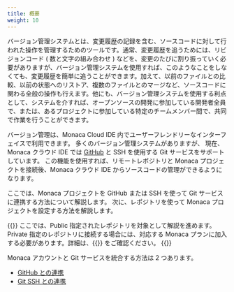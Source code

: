 ```yaml
---
title: 概要
weight: 10
---
```


バージョン管理システムとは、変更履歴の記録を含む、ソースコードに対して行われた操作を管理するためのツールです。通常、変更履歴を追うためには、リビジョンコード
( 数と文字の組み合わせ )
などを、変更のたびに割り振っていく必要がありますが、バージョン管理システムを使用すれば、このようなことをしなくても、変更履歴を簡単に追うことができます。加えて、以前のファイルとの比較、以前の状態へのリストア、複数のファイルとのマージなど、ソースコードに関わる全般の操作も行えます。他にも、バージョン管理システムを使用する利点として、システムを介すれば、オープンソースの開発に参加している開発者全員で、または、あるプロジェクトに参加している特定のチームメンバー間で、共同で作業を行うことができます。

バージョン管理は、Monaca Cloud IDE
内でユーザーフレンドリーなインターフェイスで利用できます。
多くのバージョン管理システムがありますが、 現在、Monaca クラウド IDE
では [GitHub](https://github.com) と SSH を使用する Git サービスをサポートしています。 この機能を使用すれば、リモートレポジトリと Monaca プロジェクトを接続後、Monaca クラウド IDE からソースコードの管理ができるようになります。

ここでは、Monaca プロジェクトを GitHub または SSH を使って Git サービスに連携する方法について解説します。 次に、レポジトリを使って Monaca プロジェクトを設定する方法を解説します。 

{{<note>}}
ここでは、Public 指定されたレポジトリを対象として解説を進めます。Private 指定のレポジトリに接続する場合には、対応する Monaca プランに加入する必要があります。詳細は、{{<link href="https://ja.monaca.io/pricing.html" title="料金プラン">}} をご確認ください。
{{</note>}}

Monaca アカウントと Git サービスを統合する方法は 2 つあります。

- [GitHub との連携](../github_integration)
- [Git SSH との連携](../git_ssh_integration)